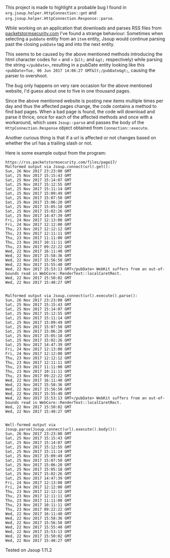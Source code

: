 This project is made to highlight a probable bug I found in `org.jsoup.helper.HttpConnection::get` and `org.jsoup.helper.HttpConnection.Response::parse`.

While working on an application that downloads and parses RSS files from [packetstormsecurity.com](https://packetstormsecurity.com/) I've found a strange behaviour: Sometimes when selecting a `pubDate` entity from an `item` entity, Jsoup would continue parsing past the closing `pubDate` tag and into the next entity.

This seems to be caused by the above mentioned methods introducing the html character codes for `<` and `>` (`&lt;` and `&gt;` respectively) while parsing the string `</pubDate>`, resulting in a pubDate entity looking like this `<pubDate>Tue, 06 Jun 2017 14:06:27 GMT&lt;/pubDate&gt;`, causing the parser to overshoot.

The bug only happens on very rare occasion for the above mentioned website, I'd guess about one to five in one thousand pages.

Since the above mentioned website is posting new items multiple times per day and thus the affected pages change, the code contains a method to find bad pages. When a bad page is found, the code will download and parse it thrice, once for each of the affected methods and once with a workaround, which uses `Jsoup::parse` and passes the body of the `HttpConnection.Response` object obtained from `Connection::execute`.

Another curious thing is that if a url is affected or not changes based on whether the url has a trailing slash or not. 

Here is some example output from the program:

    https://rss.packetstormsecurity.com/files/page17/
    Malformed output via Jsoup.connect(url).get():
    Sun, 26 Nov 2017 23:23:00 GMT
    Sat, 25 Nov 2017 15:15:43 GMT
    Sat, 25 Nov 2017 15:14:07 GMT
    Sat, 25 Nov 2017 15:12:55 GMT
    Sat, 25 Nov 2017 15:11:14 GMT
    Sat, 25 Nov 2017 15:09:49 GMT
    Sat, 25 Nov 2017 15:07:50 GMT
    Sat, 25 Nov 2017 15:06:20 GMT
    Sat, 25 Nov 2017 15:05:18 GMT
    Sat, 25 Nov 2017 15:02:26 GMT
    Sat, 25 Nov 2017 14:47:39 GMT
    Fri, 24 Nov 2017 12:13:00 GMT
    Fri, 24 Nov 2017 12:12:00 GMT
    Thu, 23 Nov 2017 12:12:12 GMT
    Thu, 23 Nov 2017 12:11:11 GMT
    Thu, 23 Nov 2017 11:11:00 GMT
    Thu, 23 Nov 2017 10:11:11 GMT
    Thu, 23 Nov 2017 09:22:22 GMT
    Wed, 22 Nov 2017 16:11:40 GMT
    Wed, 22 Nov 2017 15:58:36 GMT
    Wed, 22 Nov 2017 15:56:50 GMT
    Wed, 22 Nov 2017 15:55:40 GMT
    Wed, 22 Nov 2017 15:53:13 GMT</pubDate> WebKit suffers from an out-of-bounds read in WebCore::RenderText::localCaretRect.
    Wed, 22 Nov 2017 15:50:02 GMT
    Wed, 22 Nov 2017 15:48:27 GMT
    
    
    Malformed output via Jsoup.connect(url).execute().parse():
    Sun, 26 Nov 2017 23:23:00 GMT
    Sat, 25 Nov 2017 15:15:43 GMT
    Sat, 25 Nov 2017 15:14:07 GMT
    Sat, 25 Nov 2017 15:12:55 GMT
    Sat, 25 Nov 2017 15:11:14 GMT
    Sat, 25 Nov 2017 15:09:49 GMT
    Sat, 25 Nov 2017 15:07:50 GMT
    Sat, 25 Nov 2017 15:06:20 GMT
    Sat, 25 Nov 2017 15:05:18 GMT
    Sat, 25 Nov 2017 15:02:26 GMT
    Sat, 25 Nov 2017 14:47:39 GMT
    Fri, 24 Nov 2017 12:13:00 GMT
    Fri, 24 Nov 2017 12:12:00 GMT
    Thu, 23 Nov 2017 12:12:12 GMT
    Thu, 23 Nov 2017 12:11:11 GMT
    Thu, 23 Nov 2017 11:11:00 GMT
    Thu, 23 Nov 2017 10:11:11 GMT
    Thu, 23 Nov 2017 09:22:22 GMT
    Wed, 22 Nov 2017 16:11:40 GMT
    Wed, 22 Nov 2017 15:58:36 GMT
    Wed, 22 Nov 2017 15:56:50 GMT
    Wed, 22 Nov 2017 15:55:40 GMT
    Wed, 22 Nov 2017 15:53:13 GMT</pubDate> WebKit suffers from an out-of-bounds read in WebCore::RenderText::localCaretRect.
    Wed, 22 Nov 2017 15:50:02 GMT
    Wed, 22 Nov 2017 15:48:27 GMT
    
    
    Well-formed output via Jsoup.parse(Jsoup.connect(url).execute().body()):
    Sun, 26 Nov 2017 23:23:00 GMT
    Sat, 25 Nov 2017 15:15:43 GMT
    Sat, 25 Nov 2017 15:14:07 GMT
    Sat, 25 Nov 2017 15:12:55 GMT
    Sat, 25 Nov 2017 15:11:14 GMT
    Sat, 25 Nov 2017 15:09:49 GMT
    Sat, 25 Nov 2017 15:07:50 GMT
    Sat, 25 Nov 2017 15:06:20 GMT
    Sat, 25 Nov 2017 15:05:18 GMT
    Sat, 25 Nov 2017 15:02:26 GMT
    Sat, 25 Nov 2017 14:47:39 GMT
    Fri, 24 Nov 2017 12:13:00 GMT
    Fri, 24 Nov 2017 12:12:00 GMT
    Thu, 23 Nov 2017 12:12:12 GMT
    Thu, 23 Nov 2017 12:11:11 GMT
    Thu, 23 Nov 2017 11:11:00 GMT
    Thu, 23 Nov 2017 10:11:11 GMT
    Thu, 23 Nov 2017 09:22:22 GMT
    Wed, 22 Nov 2017 16:11:40 GMT
    Wed, 22 Nov 2017 15:58:36 GMT
    Wed, 22 Nov 2017 15:56:50 GMT
    Wed, 22 Nov 2017 15:55:40 GMT
    Wed, 22 Nov 2017 15:53:13 GMT
    Wed, 22 Nov 2017 15:50:02 GMT
    Wed, 22 Nov 2017 15:48:27 GMT
    
Tested on Jsoup 1.11.2